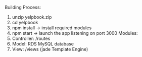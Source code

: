 Building Process:
  1. unzip yelpbook.zip
  2. cd yelpbook
  3. npm install → install required modules
  4. npm start → launch the app listening on port 3000
Modules:
  1. Controller: /routes
  2. Model: RDS MySQL database
  3. View: /views (jade Template Engine)
